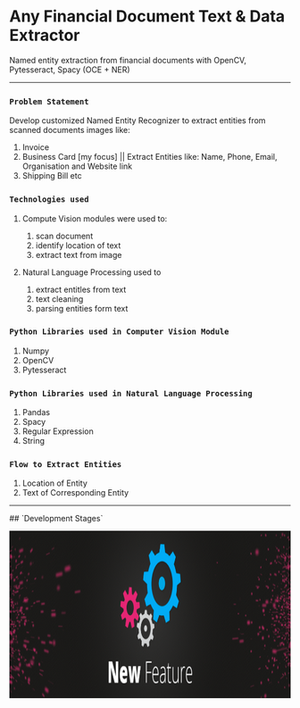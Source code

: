 # Any Financial Document Text & Data Extractor
Named entity extraction from financial documents with OpenCV, Pytesseract, Spacy (OCE + NER)
<hr>

### `Problem Statement`
Develop customized Named Entity Recognizer to extract entities from scanned documents images like:
1. Invoice
2. Business Card [my focus] || Extract Entities like: Name, Phone, Email, Organisation and Website link 
3. Shipping Bill etc

### `Technologies used`
 
 1. Compute Vision modules were used to:
    1. scan document
    2. identify location of text
    3. extract text from image

 2. Natural Language Processing used to 
    1. extract entitles from text
    2. text cleaning
    3. parsing entities form text
    
### `Python Libraries used in Computer Vision Module`

1. Numpy
2. OpenCV
3. Pytesseract

### `Python Libraries used in Natural Language Processing`
1. Pandas
2. Spacy
3. Regular Expression
4. String

### `Flow to Extract Entities`
1. Location of Entity
2. Text of Corresponding Entity

<hr>
## `Development Stages`
<p align="center">
   <kbd><img src="https://github.com/MvMukesh/Feature-Engineering-ML/blob/main/images/features.png" height='300' width='600'/> </kbd>




